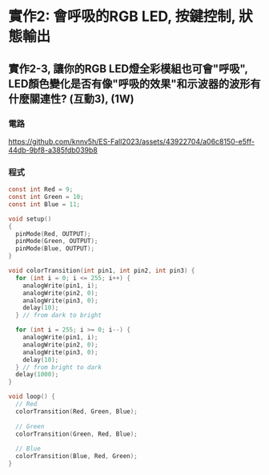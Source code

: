 # 實作2: 會呼吸的RGB LED,  按鍵控制, 狀態輸出

## 實作2-3, 讓你的RGB LED燈全彩模組也可會"呼吸", LED顏色變化是否有像"呼吸的效果"和示波器的波形有什麼關連性? (互動3), (1W)

### 電路

https://github.com/knnv5h/ES-Fall2023/assets/43922704/a06c8150-e5ff-44db-9bf8-a385fdb039b8

### 程式
```C
const int Red = 9;
const int Green = 10;
const int Blue = 11;

void setup()
{
  pinMode(Red, OUTPUT);
  pinMode(Green, OUTPUT);
  pinMode(Blue, OUTPUT);
}

void colorTransition(int pin1, int pin2, int pin3) {
  for (int i = 0; i <= 255; i++) {
    analogWrite(pin1, i);
    analogWrite(pin2, 0);
    analogWrite(pin3, 0);
    delay(10);
  } // from dark to bright

  for (int i = 255; i >= 0; i--) {
    analogWrite(pin1, i);
    analogWrite(pin2, 0);
    analogWrite(pin3, 0);
    delay(10);
  } // from bright to dark
  delay(1000);
}

void loop() {
  // Red
  colorTransition(Red, Green, Blue);
  
  // Green
  colorTransition(Green, Red, Blue);
  
  // Blue
  colorTransition(Blue, Red, Green);
}
```
